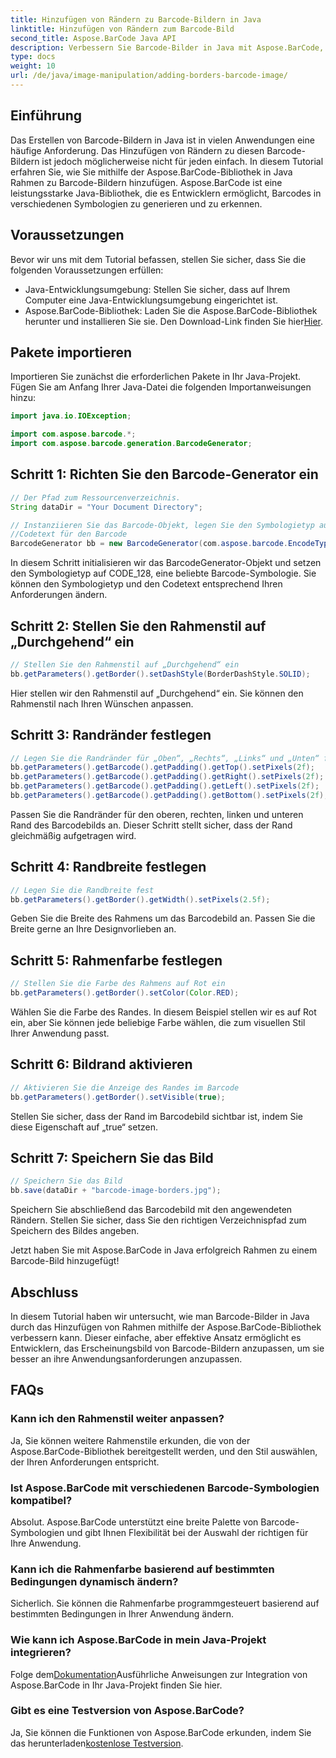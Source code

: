 ```yaml
---
title: Hinzufügen von Rändern zu Barcode-Bildern in Java
linktitle: Hinzufügen von Rändern zum Barcode-Bild
second_title: Aspose.BarCode Java API
description: Verbessern Sie Barcode-Bilder in Java mit Aspose.BarCode, indem Sie anpassbare Rahmen hinzufügen. Befolgen Sie diese Schritt-für-Schritt-Anleitung, um eine optisch ansprechende Barcode-Lösung zu erhalten.
type: docs
weight: 10
url: /de/java/image-manipulation/adding-borders-barcode-image/
---
```


## Einführung

Das Erstellen von Barcode-Bildern in Java ist in vielen Anwendungen eine häufige Anforderung. Das Hinzufügen von Rändern zu diesen Barcode-Bildern ist jedoch möglicherweise nicht für jeden einfach. In diesem Tutorial erfahren Sie, wie Sie mithilfe der Aspose.BarCode-Bibliothek in Java Rahmen zu Barcode-Bildern hinzufügen. Aspose.BarCode ist eine leistungsstarke Java-Bibliothek, die es Entwicklern ermöglicht, Barcodes in verschiedenen Symbologien zu generieren und zu erkennen.

## Voraussetzungen

Bevor wir uns mit dem Tutorial befassen, stellen Sie sicher, dass Sie die folgenden Voraussetzungen erfüllen:

- Java-Entwicklungsumgebung: Stellen Sie sicher, dass auf Ihrem Computer eine Java-Entwicklungsumgebung eingerichtet ist.
- Aspose.BarCode-Bibliothek: Laden Sie die Aspose.BarCode-Bibliothek herunter und installieren Sie sie. Den Download-Link finden Sie hier[Hier](https://releases.aspose.com/barcode/java/).

## Pakete importieren

Importieren Sie zunächst die erforderlichen Pakete in Ihr Java-Projekt. Fügen Sie am Anfang Ihrer Java-Datei die folgenden Importanweisungen hinzu:

```java
import java.io.IOException;

import com.aspose.barcode.*;
import com.aspose.barcode.generation.BarcodeGenerator;
```

## Schritt 1: Richten Sie den Barcode-Generator ein

```java
// Der Pfad zum Ressourcenverzeichnis.
String dataDir = "Your Document Directory";

// Instanziieren Sie das Barcode-Objekt, legen Sie den Symbologietyp auf code128 fest und legen Sie fest
//Codetext für den Barcode
BarcodeGenerator bb = new BarcodeGenerator(com.aspose.barcode.EncodeTypes.CODE_128, "1234567");
```

In diesem Schritt initialisieren wir das BarcodeGenerator-Objekt und setzen den Symbologietyp auf CODE_128, eine beliebte Barcode-Symbologie. Sie können den Symbologietyp und den Codetext entsprechend Ihren Anforderungen ändern.

## Schritt 2: Stellen Sie den Rahmenstil auf „Durchgehend“ ein

```java
// Stellen Sie den Rahmenstil auf „Durchgehend“ ein
bb.getParameters().getBorder().setDashStyle(BorderDashStyle.SOLID);
```

Hier stellen wir den Rahmenstil auf „Durchgehend“ ein. Sie können den Rahmenstil nach Ihren Wünschen anpassen.

## Schritt 3: Randränder festlegen

```java
// Legen Sie die Randränder für „Oben“, „Rechts“, „Links“ und „Unten“ fest
bb.getParameters().getBarcode().getPadding().getTop().setPixels(2f);
bb.getParameters().getBarcode().getPadding().getRight().setPixels(2f);
bb.getParameters().getBarcode().getPadding().getLeft().setPixels(2f);
bb.getParameters().getBarcode().getPadding().getBottom().setPixels(2f);
```

Passen Sie die Randränder für den oberen, rechten, linken und unteren Rand des Barcodebilds an. Dieser Schritt stellt sicher, dass der Rand gleichmäßig aufgetragen wird.

## Schritt 4: Randbreite festlegen

```java
// Legen Sie die Randbreite fest
bb.getParameters().getBorder().getWidth().setPixels(2.5f);
```

Geben Sie die Breite des Rahmens um das Barcodebild an. Passen Sie die Breite gerne an Ihre Designvorlieben an.

## Schritt 5: Rahmenfarbe festlegen

```java
// Stellen Sie die Farbe des Rahmens auf Rot ein
bb.getParameters().getBorder().setColor(Color.RED);
```

Wählen Sie die Farbe des Randes. In diesem Beispiel stellen wir es auf Rot ein, aber Sie können jede beliebige Farbe wählen, die zum visuellen Stil Ihrer Anwendung passt.

## Schritt 6: Bildrand aktivieren

```java
// Aktivieren Sie die Anzeige des Randes im Barcode
bb.getParameters().getBorder().setVisible(true);
```

Stellen Sie sicher, dass der Rand im Barcodebild sichtbar ist, indem Sie diese Eigenschaft auf „true“ setzen.

## Schritt 7: Speichern Sie das Bild

```java
// Speichern Sie das Bild
bb.save(dataDir + "barcode-image-borders.jpg");
```

Speichern Sie abschließend das Barcodebild mit den angewendeten Rändern. Stellen Sie sicher, dass Sie den richtigen Verzeichnispfad zum Speichern des Bildes angeben.

Jetzt haben Sie mit Aspose.BarCode in Java erfolgreich Rahmen zu einem Barcode-Bild hinzugefügt!

## Abschluss

In diesem Tutorial haben wir untersucht, wie man Barcode-Bilder in Java durch das Hinzufügen von Rahmen mithilfe der Aspose.BarCode-Bibliothek verbessern kann. Dieser einfache, aber effektive Ansatz ermöglicht es Entwicklern, das Erscheinungsbild von Barcode-Bildern anzupassen, um sie besser an ihre Anwendungsanforderungen anzupassen.

## FAQs

### Kann ich den Rahmenstil weiter anpassen?
Ja, Sie können weitere Rahmenstile erkunden, die von der Aspose.BarCode-Bibliothek bereitgestellt werden, und den Stil auswählen, der Ihren Anforderungen entspricht.

### Ist Aspose.BarCode mit verschiedenen Barcode-Symbologien kompatibel?
Absolut. Aspose.BarCode unterstützt eine breite Palette von Barcode-Symbologien und gibt Ihnen Flexibilität bei der Auswahl der richtigen für Ihre Anwendung.

### Kann ich die Rahmenfarbe basierend auf bestimmten Bedingungen dynamisch ändern?
Sicherlich. Sie können die Rahmenfarbe programmgesteuert basierend auf bestimmten Bedingungen in Ihrer Anwendung ändern.

### Wie kann ich Aspose.BarCode in mein Java-Projekt integrieren?
 Folge dem[Dokumentation](https://reference.aspose.com/barcode/java/)Ausführliche Anweisungen zur Integration von Aspose.BarCode in Ihr Java-Projekt finden Sie hier.

### Gibt es eine Testversion von Aspose.BarCode?
 Ja, Sie können die Funktionen von Aspose.BarCode erkunden, indem Sie das herunterladen[kostenlose Testversion](https://releases.aspose.com/).
